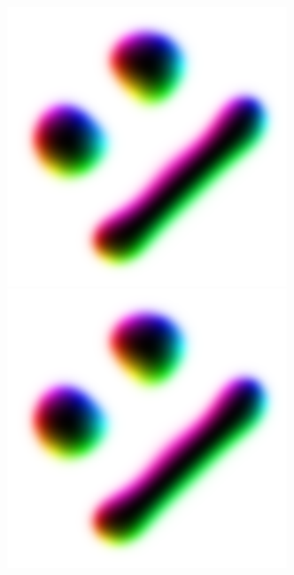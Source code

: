 ![Alt text](logo.png?raw=true "Title")
[![Logo](logo.png?raw=true)](https://arxiv.org/pdf/2407.20188)
